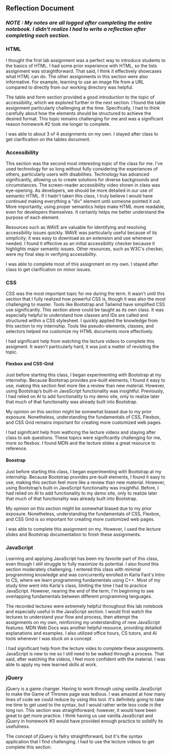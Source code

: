 ## Reflection Document

### _NOTE : My notes are all logged after completing the entire notebook. I didn't realize I had to write a reflection after completing each section._

### HTML

I thought the first lab assignment was a perfect way to introduce students to the basics of HTML. I had some prior experience with HTML, so the lists assignment was straightforward. That said, I think it effectively showcases what HTML can do. The other assignments in this section were also informative. For example, learning to use an image file from a URL compared to directly from our working directory was helpful.

The table and form section provided a good introduction to the topic of accessibility, which we explored further in the next section. I found the table assignment particularly challenging at the time. Specifically, I had to think carefully about how the elements should be structured to achieve the desired format. This topic remains challenging for me and was a significant reason homework #2 took me longer to complete.

I was able to about 3 of 4 assignments on my own. I stayed after class to get clarification on the tables document.

### Accessibility

This section was the second most interesting topic of the class for me. I've used technology for so long without fully considering the experiences of others, particularly users with disabilities. Technology has advanced significantly, allowing us to create solutions for diverse backgrounds and circumstances. The screen-reader accessibility video shown in class was eye-opening. As developers, we should be more detailed in our use of semantic HTML. If I hadn't taken this class, I truly believe I would have continued making everything a "div" element until someone pointed it out. More importantly, using proper semantics helps make HTML more readable, even for developers themselves. It certainly helps me better understand the purpose of each element.

Resources such as WAVE are valuable for identifying and resolving accessibility issues quickly. WAVE was particularly useful because of its simplicity; it was easy to download as an extension and use whenever needed. I found it effective as an initial accessibility checker because it highlights major semantic issues. Other resources, such as W3C's checker, were my final step in verifying accessibility.

I was able to complete most of this assignment on my own. I stayed after class to get clarification on minor issues.

### CSS

CSS was the most important topic for me during the term. It wasn't until this section that I fully realized how powerful CSS is, though it was also the most challenging to master. Tools like Bootstrap and Tailwind have simplified CSS use significantly. This section alone could be taught as its own class. It was especially helpful to understand how classes and IDs are called and structured within a CSS stylesheet. I quickly applied the knowledge from this section to my internship. Tools like pseudo-elements, classes, and selectors helped me customize my HTML documents more effectively.

I had significant help from watching the lecture videos to complete this assigment. It wasn't particularly hard, it was just a matter of revisiting the topic.

#### Flexbox and CSS-Grid

Just before starting this class, I began experimenting with Bootstrap at my internship. Because Bootstrap provides pre-built elements, I found it easy to use, making this section feel more like a review than new material. However, using Bootstrap’s built-in JavaScript functionality was insightful. Previously, I had relied on AI to add functionality to my demo site, only to realize later that much of that functionality was already built into Bootstrap.

My opinion on this section might be somewhat biased due to my prior exposure. Nonetheless, understanding the fundamentals of CSS, Flexbox, and CSS Grid remains important for creating more customized web pages.

I had siginifcant help from wathcing the lecture videos and staying after class to ask questions. These topics were significantly challenging for me, more so flexbox. I found MDN and the lecture slides a great resource to reference.

#### Boostrap

Just before starting this class, I began experimenting with Bootstrap at my internship. Because Bootstrap provides pre-built elements, I found it easy to use, making this section feel more like a review than new material. However, using Bootstrap’s built-in JavaScript functionality was insightful. Before, I had relied on AI to add functionality to my demo site, only to realize later that much of that functionality was already built into Bootstrap.

My opinion on this section might be somewhat biased due to my prior exposure. Nonetheless, understanding the fundamentals of CSS, Flexbox, and CSS Grid is so important for creating more customized web pages.

I was able to complete this assignment on my. However, I used the lecture slides and Bootstrap documentation to finish these assignments.

### JavaScript

Learning and applying JavaScript has been my favorite part of this class, even though I still struggle to fully maximize its potential. I also found this section moderately challenging. I entered this class with minimal programming knowledge and was concurrently enrolled in Karla Fant's Intro to CS, where we learn programming fundamentals using C++. Most of my study time went into Karla's class, limiting the time I had to practice JavaScript. However, nearing the end of the term, I'm beginning to see overlapping fundamentals between different programming languages.

The recorded lectures were extremely helpful throughout this lab notebook and especially useful in the JavaScript section. I would first watch the lectures to understand your flow and process, then attempt the assignments on my own, reinforcing my understanding of new JavaScript features. MDN Web Docs was another helpful resource, providing detailed explanations and examples. I also utilized office hours, CS tutors, and AI tools whenever I was stuck on a concept.

I had significant help from the lecture vides to complete these assignments. JavaScript is new to me so I still need to be walked through a process. That said, after watching the videos, I feel more confident with the material. I was able to apply my new learned skills at work.

### jQuery

jQuery is a game changer. Having to work through using vanilla JavaScript to make the Game of Thrones page was tedious. I was amazed at how many lines of code we could reduce by using this tool. It's definitely going to take me time to get used to the syntax, but I would rather write less code in the long run. This section was straightforward; however, it would have been great to get more practice. I think having us use vanilla JavaScript and jQuery in homework #3 would have provided enough practice to solidify its usefulness.

The concept of jQuery is failry straightforward, but it's the syntax application that I find challenging. I had to use the lecture videos to get complete this section.
